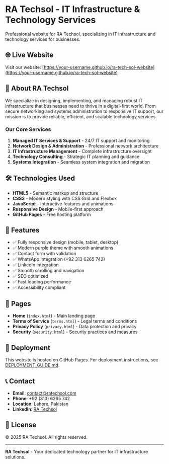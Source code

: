 # RA Techsol - IT Infrastructure & Technology Services

Professional website for RA Techsol, specializing in IT infrastructure and technology services for businesses.

## 🌐 Live Website

Visit our website: [https://your-username.github.io/ra-tech-sol-website](https://your-username.github.io/ra-tech-sol-website)

## 🏢 About RA Techsol

We specialize in designing, implementing, and managing robust IT infrastructure that businesses need to thrive in a digital-first world. From secure networking and systems administration to responsive IT support, our mission is to provide reliable, efficient, and scalable technology services.

### Our Core Services

1. **Managed IT Services & Support** - 24/7 IT support and monitoring
2. **Network Design & Administration** - Professional network architecture
3. **IT Infrastructure Management** - Complete infrastructure oversight
4. **Technology Consulting** - Strategic IT planning and guidance
5. **Systems Integration** - Seamless system integration and migration

## 🛠️ Technologies Used

- **HTML5** - Semantic markup and structure
- **CSS3** - Modern styling with CSS Grid and Flexbox
- **JavaScript** - Interactive features and animations
- **Responsive Design** - Mobile-first approach
- **GitHub Pages** - Free hosting platform

## 📱 Features

- ✅ Fully responsive design (mobile, tablet, desktop)
- ✅ Modern purple theme with smooth animations
- ✅ Contact form with validation
- ✅ WhatsApp integration (+92 313 6265 742)
- ✅ LinkedIn integration
- ✅ Smooth scrolling and navigation
- ✅ SEO optimized
- ✅ Fast loading performance
- ✅ Accessibility compliant

## 📄 Pages

- **Home** (`index.html`) - Main landing page
- **Terms of Service** (`terms.html`) - Legal terms and conditions
- **Privacy Policy** (`privacy.html`) - Data protection and privacy
- **Security** (`security.html`) - Security practices and measures

## 🚀 Deployment

This website is hosted on GitHub Pages. For deployment instructions, see [DEPLOYMENT_GUIDE.md](DEPLOYMENT_GUIDE.md).

## 📞 Contact

- **Email**: contact@ratechsol.com
- **Phone**: +92 (313) 6265 742
- **Location**: Lahore, Pakistan
- **LinkedIn**: [RA Techsol](https://www.linkedin.com/company/ra-techsol)

## 📝 License

© 2025 RA Techsol. All rights reserved.

---

**RA Techsol** - Your dedicated technology partner for IT infrastructure solutions.
